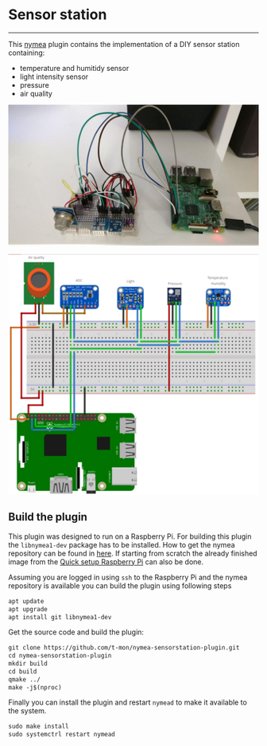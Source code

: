 # Sensor station
--------------------------------

This [nymea](https://nymea.io) plugin contains the implementation of a DIY sensor station containing:

* temperature and humitidy sensor
* light intensity sensor
* pressure
* air quality

![SensorStation](https://github.com/t-mon/nymea-sensorstation-plugin/blob/master/docs/screenshots/sensorstation.jpg "Sensor station")

![SensorStation schematics](https://github.com/t-mon/nymea-sensorstation-plugin/blob/master/docs/screenshots/Screenshot_20190222_111717.png "Sensor station schematics")


## Build the plugin

This plugin was designed to run on a Raspberry Pi. For building this plugin the `libnymea1-dev` package has to be installed. How to get the nymea repository can be found in [here](https://nymea.io/en/wiki/nymea/master/install/debian). If starting from scratch the already finished image from the [Quick setup Raspberry Pi](https://nymea.io/en/wiki/nymea/master/usage/quick-setup-raspberry-pi) can also be done.

Assuming you are logged in using `ssh` to the Raspberry Pi and the nymea repository is available you can build the plugin using following steps

    apt update
    apt upgrade
    apt install git libnymea1-dev

Get the source code and build the plugin:

    git clone https://github.com/t-mon/nymea-sensorstation-plugin.git
    cd nymea-sensorstation-plugin
    mkdir build
    cd build
    qmake ../
    make -j$(nproc)

Finally you can install the plugin and restart `nymead` to make it available to the system.

    sudo make install
    sudo systemctrl restart nymead

